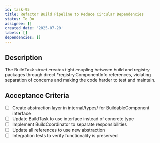 ```yaml
---
id: task-95
title: Refactor Build Pipeline to Reduce Circular Dependencies
status: To Do
assignee: []
created_date: '2025-07-20'
labels: []
dependencies: []
---
```


## Description

The BuildTask struct creates tight coupling between build and registry packages through direct *registry.ComponentInfo references, violating separation of concerns and making the code harder to test and maintain.

## Acceptance Criteria

- [ ] Create abstraction layer in internal/types/ for BuildableComponent interface
- [ ] Update BuildTask to use interface instead of concrete type
- [ ] Implement BuildCoordinator to separate responsibilities
- [ ] Update all references to use new abstraction
- [ ] Integration tests to verify functionality is preserved
